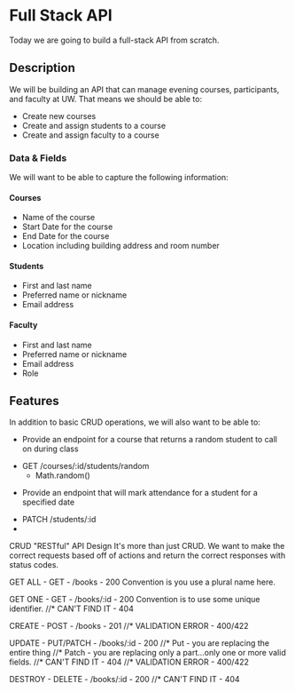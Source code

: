 # Full Stack API

Today we are going to build a full-stack API from scratch.

## Description

We will be building an API that can manage evening courses, participants, and faculty at UW. That means we should be able to:

- Create new courses
- Create and assign students to a course
- Create and assign faculty to a course

### Data & Fields

We will want to be able to capture the following information:

#### Courses

- Name of the course
- Start Date for the course
- End Date for the course
- Location including building address and room number

#### Students

- First and last name
- Preferred name or nickname
- Email address

#### Faculty

- First and last name
- Preferred name or nickname
- Email address
- Role

## Features

In addition to basic CRUD operations, we will also want to be able to:

- Provide an endpoint for a course that returns a random student to call on during class

* GET /courses/:id/students/random
  - Math.random()

- Provide an endpoint that will mark attendance for a student for a specified date

* PATCH /students/:id
*

CRUD
"RESTful" API Design
It's more than just CRUD. We want to make the correct requests based off of actions and return the correct responses with status codes.

GET ALL - GET - /books - 200
Convention is you use a plural name here.

GET ONE - GET - /books/:id - 200
Convention is to use some unique identifier.
//\* CAN'T FIND IT - 404

CREATE - POST - /books - 201
//\* VALIDATION ERROR - 400/422

UPDATE - PUT/PATCH - /books/:id - 200
//\* Put - you are replacing the entire thing
//\* Patch - you are replacing only a part...only one or more valid fields.
//\* CAN'T FIND IT - 404
//\* VALIDATION ERROR - 400/422

DESTROY - DELETE - /books/:id - 200
//\* CAN'T FIND IT - 404
